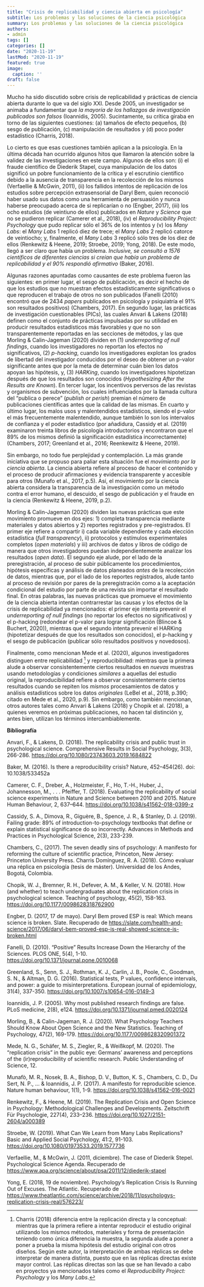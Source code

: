 ```yaml
---
title: "Crisis de replicabilidad y ciencia abierta en psicología"
subtitle: Los problemas y las soluciones de la ciencia psicológica
summary: Los problemas y las soluciones de la ciencia psicológica
authors:
- admin
tags: []
categories: []
date: "2020-11-19"
lastMod: "2020-11-19"
featured: true
image:
  caption: ''
draft: false
---
```

Mucho ha sido discutido sobre crisis de replicabilidad y prácticas de ciencia abierta durante lo que va del siglo XXI. Desde 2005, un investigador se animaba a fundamentar que *la mayoría de los hallazgos de investigación publicados son falsos* (Ioannidis, 2005). Sucintamente, su crítica giraba en torno de las siguientes cuestiones: (a) tamaños de efecto pequeños, (b) sesgo de publicación, (c) manipulación de resultados y (d) poco poder estadístico (Charris, 2018).

Lo cierto es que esas cuestiones también aplican a la psicología. En la última década han ocurrido algunos hitos que llamaron la atención sobre la validez de las investigaciones en este campo. Algunos de ellos son: (i) el fraude científico de Diederik Stapel, cuya manipulación de los datos significó un pobre funcionamiento de la crítica y el escrutinio científico debido a la ausencia de transparencia en la recolección de los mismos (Verfaellie & McGwin, 2011), (ii) los fallidos intentos de replicación de los estudios sobre percepción extrasensorial de Daryl Bem, quien reconoció haber usado sus datos como una herramienta de persuasión y nunca haberse preocupado acerca de si replicarían o no (Engber, 2017), (iii) los ocho estudios (de veintiuno de ellos) publicados en *Nature* y *Science* que no se pudieron replicar (Camerer et al., 2018), (iv) el *Reproducibility Project: Psychology* que pudo replicar sólo el 36% de los intentos y (v) los *Many Labs*: el *Many Labs* 1 replicó diez de trece; el *Many Labs* 2 replicó catorce de veintiocho; y, finalmente, el *Many Labs* 3 replicó sólo tres de los diez de ellos (Renkewitz & Heene, 2019; Stroebe, 2019; Yong, 2018). De este modo, llegó a ser claro que había un problema. *Inclusive, se consultó a 1576 científicos de diferentes ciencias si creían que había un problema de replicabilidad y el 90% respondió afirmativo* (Baker, 2016).

Algunas razones apuntadas como causantes de este problema fueron las siguientes: en primer lugar, el sesgo de publicación, es decir el hecho de que los estudios que no muestran efectos estadísticamente significativos o que reproducen el trabajo de otros no son publicados (Fanelli (2010) encontró que de 2434 *papers* publicados en psicología y psiquiatría el 91% son resultados positivos) (Chambers, 2017). En segundo lugar, las prácticas de investigación cuestionables (PICs), las cuales Anvari & Lakens (2018) definen como el conjunto de prácticas impulsadas por su utilidad en producir resultados estadísticos más favorables y que no son transparentemente reportadas en las secciones de métodos, y las que Morling & Calin-Jageman (2020) dividen en (1) *underreporting of null findings*, cuando los investigadores no reportan los efectos no significativos, (2) *p-hacking*, cuando los investigadores explotan los grados de libertad del investigador conducidos por el deseo de obtener un p-valor significante antes que por la meta de determinar cuán bien los datos apoyan las hipótesis, y, (3) *HARKing*, cuando los investigadores hipotetizan después de que los resultados son conocidos (*Hypothesizing After the Results are Known*). En tercer lugar, los incentivos perversos de las revistas y organismos de subvención, los cuales influenciados por la llamada cultura del “publica o perece” (*publish or perish*) premian el número de publicaciones científicas antes que la calidad de las mismas. En cuarto y último lugar, los malos usos y malentendidos estadísticos, siendo el p-valor el más frecuentemente malentendido, aunque también lo son los intervalos de confianza y el poder estadístico (por añadidura, Cassidy et al. (2019) examinaron treinta libros de psicología introductorios y encontraron que el 89% de los mismos definió la significación estadística incorrectamente) (Chambers, 2017; Greenland et al., 2016; Reenkewitz & Heene, 2019).

Sin embargo, no todo fue perplejidad y contemplación. La más grande iniciativa que se propuso para paliar esta situación fue el *movimiento por la ciencia abierta*. La ciencia abierta refiere al proceso de hacer el contenido y el proceso de producir afirmaciones y evidencia transparente y accesible para otros (Munafo et al., 2017, p.5). Así, el movimiento por la ciencia abierta considera la transparencia de la investigación como un método contra el error humano, el descuido, el sesgo de publicación y el fraude en la ciencia (Renkewitz & Heene, 2019, p.2).

Morling & Calin-Jageman (2020) dividen las nuevas prácticas que este movimiento promueve en dos ejes: 1) completa transparencia mediante materiales y datos abiertos y 2) reportes registrados y pre-registrados. El primer eje refiere a compartir i) cada variable dependiente y cada elección estadística (*full transparency*), ii) protocolos y estímulos experimentales completos (*open materials*) y iii) archivos de datos y libros de código de manera que otros investigadores puedan independientemente analizar los resultados (*open data*). El segundo eje alude, por el lado de la preregistración, al proceso de subir públicamente los procedimientos, hipótesis específicas y análisis de datos planeados *antes* de la recolección de datos, mientras que, por el lado de los reportes registrados, alude tanto al proceso de revisión por pares de la preregistración como a la aceptación condicional del estudio por parte de una revista sin importar el resultado final. En otras palabras, las nuevas prácticas que promueve el movimiento de la ciencia abierta intentan contrarrestar las causas y los efectos de la crisis de replicabilidad ya mencionados: el primer eje intenta prevenir el *underreporting of null findings* (no reportar los efectos no significativos) y el p-hacking (redondear el p-valor para lograr significación (Blincoe & Buchert, 2020)), mientras que el segundo intenta prevenir el HARKing (hipotetizar después de que los resultados son conocidos), el p-hacking y el sesgo de publicación (publicar sólo resultados positivos y novedosos).

Finalmente, como mencionan Mede et al. (2020), algunos investigadores distinguen entre replicabilidad [^1] y reproducibilidad: mientras que la primera alude a observar consistentemente ciertos resultados en *nuevas* muestras usando metodologías y condiciones *similares* a aquellas del estudio original, la reproducibilidad refiere a observar consistentemente ciertos resultados cuando se repiten los *mismos* procesamientos de datos y análisis estadísticos sobre los datos *originales* (LeBel et al., 2018, p.390; citado en Mede et al., 2020, p.9). Sin embargo, como también mencionan, otros autores tales como Anvari & Lakens (2018) y Chopik et al. (2018), a quienes veremos en próximas publicaciones, no hacen tal distinción y, antes bien, utilizan los términos intercambiablemente.

[^1]: Charris (2018) diferencia entre la replicación directa y la conceptual: mientras que la primera refiere a intentar reproducir el estudio original utilizando los mismos métodos, materiales y forma de presentación teniendo como única diferencia la muestra, la segunda alude a poner a poner a prueba la misma hipótesis del estudio original con otros diseños. Según este autor, la interpretación de ambas réplicas se debe interpretar de manera distinta, puesto que en las réplicas directas existe mayor control. Las réplicas directas son las que se han llevado a cabo en proyectos ya mencionados tales como el *Reproducibility Project: Psychology* y los *Many Labs*.

**Bibliografía**

Anvari, F., & Lakens, D. (2018). The replicability crisis and public trust in psychological science. Comprehensive Results in Social Psychology, 3(3), 266-286. https://doi.org/10.1080/23743603.2019.1684822

Baker, M. (2016). Is there a reproducibility crisis? Nature, 452–454(26). doi: 10.1038/533452a

Camerer, C. F., Dreber, A., Holzmeister, F., Ho, T.-H., Huber, J., Johannesson, M., . . . Pfeiffer, T. (2018). Evaluating the replicability of social science experiments in Nature and Science between 2010 and 2015. Nature Human Behaviour, 2, 637–644. https://doi.org/10.1038/s41562-018-0399-z

Cassidy, S. A., Dimova, R., Giguère, B., Spence, J. R., & Stanley, D. J. (2019). Failing grade: 89% of introduction-to-psychology textbooks that define or explain statistical significance do so incorrectly. Advances in Methods and Practices in Psychological Science, 2(3), 233-239.

Chambers, C., (2017). The seven deadly sins of psychology: A manifesto for reforming the culture of scientific practice, Princeton, New Jersey: Princeton University Press.
Charris Domínguez, R. A. (2018). Cómo evaluar una réplica en psicología (tesis de máster). Universidad de los Andes, Bogotá, Colombia.

Chopik, W. J., Bremner, R. H., Defever, A. M., & Keller, V. N. (2018). How (and whether) to teach undergraduates about the replication crisis in psychological science. Teaching of psychology, 45(2), 158-163. https://doi.org/10.1177/0098628318762900

Engber, D. (2017, 17 de mayo). Daryl Bem proved ESP is real: Which means science is broken. Slate. Recuperado de https://slate.com/health-and-science/2017/06/daryl-bem-proved-esp-is-real-showed-science-is-broken.html

Fanelli, D. (2010). “Positive” Results Increase Down the Hierarchy of the Sciences. PLOS ONE, 5(4), 1-10. https://doi.org/10.1371/journal.pone.0010068

Greenland, S., Senn, S. J., Rothman, K. J., Carlin, J. B., Poole, C., Goodman, S. N., & Altman, D. G. (2016). Statistical tests, P values, confidence intervals, and power: a guide to misinterpretations. European journal of epidemiology, 31(4), 337-350. https://doi.org/10.1007/s10654-016-0149-3

Ioannidis, J. P. (2005). Why most published research findings are false. PLoS medicine, 2(8), e124. https://doi.org/10.1371/journal.pmed.0020124

Morling, B., & Calin-Jageman, R. J. (2020). What Psychology Teachers Should Know About Open Science and the New Statistics. Teaching of Psychology, 47(2), 169-179. https://doi.org/10.1177/0098628320901372

Mede, N. G., Schäfer, M. S., Ziegler, R., & Weißkopf, M. (2020). The “replication crisis” in the public eye: Germans’ awareness and perceptions of the (ir)reproducibility of scientific research. Public Understanding of Science, 12.

Munafò, M. R., Nosek, B. A., Bishop, D. V., Button, K. S., Chambers, C. D., Du Sert, N. P., ... & Ioannidis, J. P. (2017). A manifesto for reproducible science. Nature human behaviour, 1(1), 1-9. https://doi.org/10.1038/s41562-016-0021

Renkewitz, F., & Heene, M. (2019). The Replication Crisis and Open Science in Psychology: Methodological Challenges and Developments. Zeitschrift Für Psychologie, 227(4), 233–236. https://doi.org/10.1027/2151-2604/a000389

Stroebe, W. (2019). What Can We Learn from Many Labs Replications? Basic and Applied Social Psychology, 41:2, 91-103. https://doi.org/10.1080/01973533.2019.1577736

Verfaellie, M., & McGwin, J. (2011, diciembre). The case of Diederik Stepel. Psychological Science Agenda. Recuperado de https://www.apa.org/science/about/psa/2011/12/diederik-stapel

Yong, E. (2018, 19 de noviembre). Psychology’s Replication Crisis Is Running Out of Excuses. The Atlantic. Recuperado de https://www.theatlantic.com/science/archive/2018/11/psychologys-replication-crisis-real/576223/